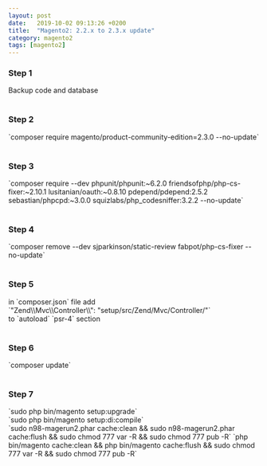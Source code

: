 ```yaml
---
layout: post
date:   2019-10-02 09:13:26 +0200
title:  "Magento2: 2.2.x to 2.3.x update"
category: magento2
tags: [magento2]
---
```


<h3>Step 1</h3>
Backup code and database
<br /><br />

<h3>Step 2</h3>
`composer require magento/product-community-edition=2.3.0 --no-update`
<br /><br />

<h3>Step 3</h3>
`composer require --dev phpunit/phpunit:~6.2.0 friendsofphp/php-cs-fixer:~2.10.1 lusitanian/oauth:~0.8.10 pdepend/pdepend:2.5.2 sebastian/phpcpd:~3.0.0 squizlabs/php_codesniffer:3.2.2 --no-update`
<br /><br />

<h3>Step 4</h3>
`composer remove --dev sjparkinson/static-review fabpot/php-cs-fixer --no-update`
<br /><br />

<h3>Step 5</h3>
in `composer.json` file add <br />
`"Zend\\Mvc\\Controller\\": "setup/src/Zend/Mvc/Controller/"`
<br />to `autoload` `psr-4` section
<br /><br />

<h3>Step 6</h3>
`composer update`
<br /><br />

<h3>Step 7</h3>
`sudo php bin/magento setup:upgrade` <br />
`sudo php bin/magento setup:di:compile` <br />
`sudo n98-magerun2.phar cache:clean && sudo n98-magerun2.phar cache:flush && sudo chmod 777 var -R && sudo chmod 777 pub -R`
`php bin/magento cache:clean && php bin/magento cache:flush && sudo chmod 777 var -R && sudo chmod 777 pub -R`
